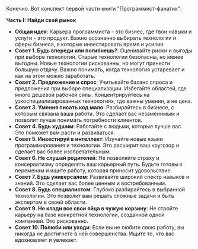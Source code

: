 Конечно. Вот конспект первой части книги "Программист-фанатик":

**Часть I: Найди свой рынок**

*   **Общая идея**: Карьера программиста - это бизнес, где твои навыки и услуги - это продукт. Важно осознанно выбирать технологии и сферы бизнеса, в которые инвестировать время и усилия.
*   **Совет 1. Будь впереди или погибнешь?**: Оценивайте риски и выгоды при выборе технологий. Старые технологии безопасны, но менее выгодны. Новые технологии рискованны, но могут принести большую отдачу. Важно понимать, когда технология устаревает и как на этом можно заработать.
*   **Совет 2. Предложение и спрос**: Учитывайте баланс спроса и предложения при выборе специализации. Избегайте областей, где много дешевой рабочей силы. Концентрируйтесь на узкоспециализированных технологиях, где важны умения, а не цена.
*   **Совет 3. Умения писать код мало**: Разбирайтесь в бизнесе, с которым связана ваша работа. Это сделает вас незаменимым и позволит лучше понимать потребности клиентов.
*   **Совет 4. Будь худшим**: Работайте с людьми, которые лучше вас. Это поможет вам расти и развиваться.
*   **Совет 5. Инвестируй в интеллект**: Изучайте новые языки программирования и технологии. Это расширит ваш кругозор и сделает вас более изобретательным.
*   **Совет 6. Не слушай родителей**: Не позволяйте страху и консерватизму определять ваш карьерный путь. Будьте готовы к переменам и ищите работу, которая приносит удовольствие.
*   **Совет 7. Будь универсалом**: Развивайте широкий спектр навыков и знаний. Это сделает вас более ценным и востребованным.
*   **Совет 8. Будь специалистом**: Глубоко разбирайтесь в выбранной технологии. Это позволит вам решать сложные задачи и быть экспертом в своей области.
*   **Совет 9. Не клади все свои яйца в чужую корзину**: Не стройте карьеру на базе конкретной технологии, созданной одной компанией. Это рискованно.
*   **Совет 10. Полюби или уходи**: Если вы не любите свою работу, вы никогда не достигнете в ней совершенства. Ищите то, что вас вдохновляет и увлекает.
